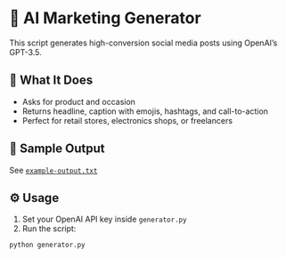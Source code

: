 # 🤖 AI Marketing Generator

This script generates high-conversion social media posts using OpenAI’s GPT-3.5.

## 💼 What It Does

- Asks for product and occasion
- Returns headline, caption with emojis, hashtags, and call-to-action
- Perfect for retail stores, electronics shops, or freelancers

## 🧪 Sample Output

See [`example-output.txt`](example-output.txt)

## ⚙️ Usage

1. Set your OpenAI API key inside `generator.py`
2. Run the script:
```bash
python generator.py
